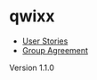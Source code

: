 # qwixx

- [User Stories](/user-stories.md)
- [Group Agreement](/group-agreement.markdown)

Version 1.1.0